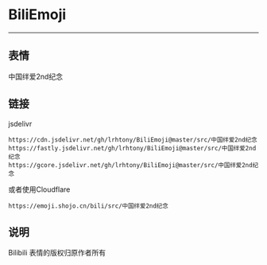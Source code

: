 # BiliEmoji
---
## 表情
中国绊爱2nd纪念
## 链接
jsdelivr
```
https://cdn.jsdelivr.net/gh/lrhtony/BiliEmoji@master/src/中国绊爱2nd纪念
https://fastly.jsdelivr.net/gh/lrhtony/BiliEmoji@master/src/中国绊爱2nd纪念
https://gcore.jsdelivr.net/gh/lrhtony/BiliEmoji@master/src/中国绊爱2nd纪念
```
或者使用Cloudflare
```
https://emoji.shojo.cn/bili/src/中国绊爱2nd纪念
```
## 说明
Bilibili 表情的版权归原作者所有
